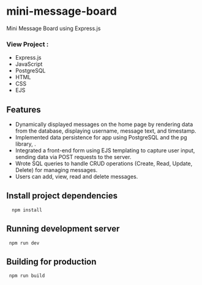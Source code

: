 # mini-message-board
Mini Message Board using Express.js



### View Project : 

- Express.js
- JavaScript
- PostgreSQL
- HTML
- CSS
- EJS



## Features
- Dynamically displayed messages on the home page by rendering data from the database, displaying username,
 message text, and timestamp.
- Implemented data persistence for app using PostgreSQL and the pg library, .
- Integrated a front-end form using EJS templating to capture user input, sending data via POST requests to the server.
- Wrote SQL queries to handle CRUD operations (Create, Read, Update, Delete) for managing messages.
- Users can add, view, read and delete messages.




## Install project dependencies



```
  npm install
```


## Running development server
```
 npm run dev
```

## Building for production
```
 npm run build
```